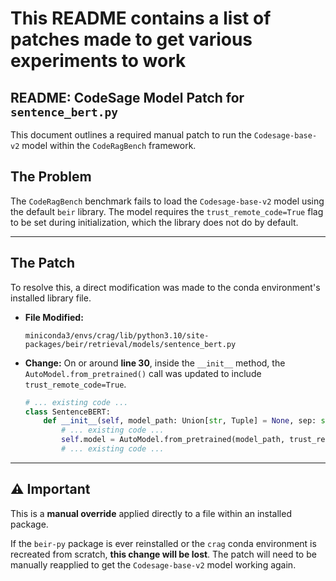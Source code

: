 # This README contains a list of patches made to get various experiments to work

## README: CodeSage Model Patch for `sentence_bert.py`

This document outlines a required manual patch to run the `Codesage-base-v2` model within the `CodeRagBench` framework.

## The Problem

The `CodeRagBench` benchmark fails to load the `Codesage-base-v2` model using the default `beir` library. The model requires the `trust_remote_code=True` flag to be set during initialization, which the library does not do by default.

---

## The Patch

To resolve this, a direct modification was made to the conda environment's installed library file.

* **File Modified:**
    ```
    miniconda3/envs/crag/lib/python3.10/site-packages/beir/retrieval/models/sentence_bert.py
    ```
* **Change:**
    On or around **line 30**, inside the `__init__` method, the `AutoModel.from_pretrained()` call was updated to include `trust_remote_code=True`.

    ```python
    # ... existing code ...
    class SentenceBERT:
        def __init__(self, model_path: Union[str, Tuple] = None, sep: str = " ", **kwargs):
            # ... existing code ...
            self.model = AutoModel.from_pretrained(model_path, trust_remote_code=True) # <--- CHANGE APPLIED HERE
            # ... existing code ...
    ```

---

## ⚠️ Important

This is a **manual override** applied directly to a file within an installed package.

If the `beir-py` package is ever reinstalled or the `crag` conda environment is recreated from scratch, **this change will be lost**. The patch will need to be manually reapplied to get the `Codesage-base-v2` model working again.